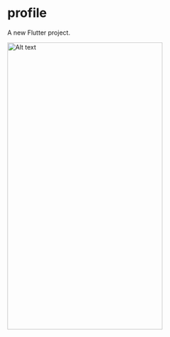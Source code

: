 # profile

A new Flutter project.

<img src="my.jpg" alt="Alt text" style="width:350px;height:650px;">
